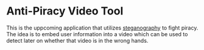 # Anti-Piracy Video Tool

This is the uppcoming application that utilizes [steganography](https://en.wikipedia.org/wiki/Steganography) to fight piracy. The idea is to embed user information into a video which can be used to detect later on whether that video is in the wrong hands.
